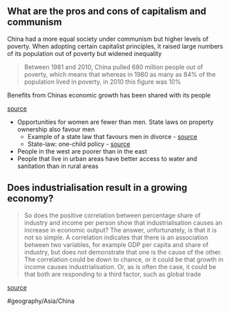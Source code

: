 
## What are the pros and cons of capitalism and communism
China had a more equal society under communism but higher levels of poverty. When adopting certain capitalist principles, it raised large numbers of its population out of poverty but widened inequality

> Between 1981 and 2010, China pulled 680 million people out of poverty, which means that whereas in 1980 as many as 84% of the population lived in poverty, in 2010 this figure was 10%  

Benefits from Chinas economic growth has been shared with its people

[source](marginnote3app://note/06AF9166-AEAC-4CD3-BF75-1C72B4C7CB4C)

- Opportunities for women are fewer than men. State laws on property ownership also favour men
	- Example of a state law that favours men in divorce - [source](marginnote3app://note/3DDAF85E-6B72-4B84-AF4A-607F98523B9E)
	- State-law: one-child policy - [source](marginnote3app://note/4E4D444C-6A02-4EFA-B9CA-F5579F8F8264)
- People in the west are poorer than in the east
- People that live in urban areas have better access to water and sanitation than in rural areas


## Does industrialisation result in a growing economy?

> So does the positive correlation between percentage share of industry and income per person show that industrialisation causes an increase in economic output? The answer, unfortunately, is that it is not so simple. A correlation indicates that there is an association between two variables, for example GDP per capita and share of industry, but does not demonstrate that one is the cause of the other. The correlation could be down to chance, or it could be that growth in income causes industrialisation. Or, as is often the case, it could be that both are responding to a third factor, such as global trade  

[source](marginnote3app://note/4C538340-C2A3-4C7A-B283-8020975A7998)

#geography/Asia/China
